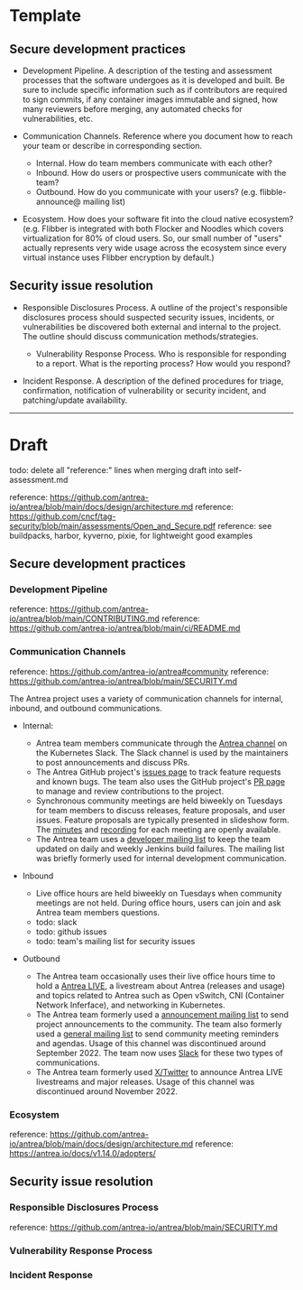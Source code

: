 # Template

## Secure development practices

* Development Pipeline.  A description of the testing and assessment processes that
  the software undergoes as it is developed and built. Be sure to include specific
information such as if contributors are required to sign commits, if any container
images immutable and signed, how many reviewers before merging, any automated checks for
vulnerabilities, etc.

* Communication Channels. Reference where you document how to reach your team or
  describe in corresponding section.
  * Internal. How do team members communicate with each other?
  * Inbound. How do users or prospective users communicate with the team?
  * Outbound. How do you communicate with your users? (e.g. flibble-announce@
    mailing list)

* Ecosystem. How does your software fit into the cloud native ecosystem?  (e.g.
  Flibber is integrated with both Flocker and Noodles which covers
  virtualization for 80% of cloud users. So, our small number of "users" actually
  represents very wide usage across the ecosystem since every virtual instance uses
  Flibber encryption by default.)

## Security issue resolution

* Responsible Disclosures Process. A outline of the project's responsible
  disclosures process should suspected security issues, incidents, or
  vulnerabilities be discovered both external and internal to the project. The
  outline should discuss communication methods/strategies.
  * Vulnerability Response Process. Who is responsible for responding to a
    report. What is the reporting process? How would you respond?

* Incident Response. A description of the defined procedures for triage,
  confirmation, notification of vulnerability or security incident, and
patching/update availability.

---

# Draft

todo: delete all "reference:" lines when merging draft into self-assessment.md

reference: https://github.com/antrea-io/antrea/blob/main/docs/design/architecture.md
reference: https://github.com/cncf/tag-security/blob/main/assessments/Open_and_Secure.pdf 
reference: see buildpacks, harbor, kyverno, pixie, for lightweight good examples

## Secure development practices

### Development Pipeline
reference: https://github.com/antrea-io/antrea/blob/main/CONTRIBUTING.md
reference: https://github.com/antrea-io/antrea/blob/main/ci/README.md

### Communication Channels
reference: https://github.com/antrea-io/antrea#community
reference: https://github.com/antrea-io/antrea/blob/main/SECURITY.md

The Antrea project uses a variety of communication channels for internal,
inbound, and outbound communications.

* Internal:
  * Antrea team members communicate through the
    [Antrea channel](https://kubernetes.slack.com/messages/CR2J23M0X)
    on the Kubernetes Slack. The Slack channel is used by the maintainers to post
    announcements and discuss PRs. 
  * The Antrea GitHub project's 
    [issues page](https://github.com/antrea-io/antrea/issues)
    to track feature requests and known bugs. The team also uses the GitHub project's
    [PR page](https://github.com/antrea-io/antrea/pulls)
    to manage and review contributions to the project. 
  * Synchronous community meetings are held biweekly on Tuesdays for team members 
    to discuss releases, feature proposals, and user issues. Feature proposals
    are typically presented in slideshow form. The 
    [minutes](https://github.com/antrea-io/antrea/wiki/Community-Meetings)
    and 
    [recording](https://www.youtube.com/playlist?list=PLuzde2hYeDBdw0BuQCYbYqxzoJYY1hfwv) 
    for each meeting are openly available.
  * The Antrea team uses a 
    [developer mailing list](https://groups.google.com/forum/#!forum/projectantrea-dev) 
    to keep the team updated on daily and weekly Jenkins build failures. The
    mailing list was briefly formerly used for internal development communication.

* Inbound
  * Live office hours are held biweekly on Tuesdays when community meetings are
    not held. During office hours, users can join and ask Antrea team members
    questions.
  * todo: slack
  * todo: github issues
  * todo: team's mailing list for security issues

* Outbound
  * The Antrea team occasionally uses their live office hours time to hold a
    [Antrea LIVE](https://www.youtube.com/@projectantrea/streams),
    a livestream about Antrea (releases and usage) and topics related to Antrea 
    such as Open vSwitch, CNI (Container Network Inferface), and networking
    in Kubernetes.
  * The Antrea team formerly used a 
    [announcement mailing list](https://groups.google.com/g/projectantrea)
    to send project announcements to the community. The team also formerly used a 
    [general mailing list](https://groups.google.com/g/projectantrea) to send
    community meeting reminders and agendas. Usage of this channel was
    discontinued around September 2022. The team now uses 
    [Slack](https://kubernetes.slack.com/messages/CR2J23M0X)
    for these two types of communications.
  * The Antrea team formerly used 
    [X/Twitter](https://twitter.com/ProjectAntrea) 
    to announce Antrea LIVE livestreams and major releases. Usage of this
    channel was discontinued around November 2022.

### Ecosystem
reference: https://github.com/antrea-io/antrea/blob/main/docs/design/architecture.md 
reference: https://antrea.io/docs/v1.14.0/adopters/


## Security issue resolution

### Responsible Disclosures Process
reference: https://github.com/antrea-io/antrea/blob/main/SECURITY.md

### Vulnerability Response Process

### Incident Response